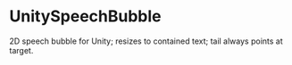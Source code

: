 # UnitySpeechBubble
2D speech bubble for Unity; resizes to contained text; tail always points at target.

